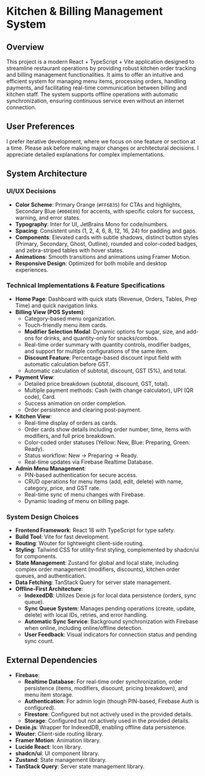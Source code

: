 # Kitchen & Billing Management System

## Overview
This project is a modern React + TypeScript + Vite application designed to streamline restaurant operations by providing robust kitchen order tracking and billing management functionalities. It aims to offer an intuitive and efficient system for managing menu items, processing orders, handling payments, and facilitating real-time communication between billing and kitchen staff. The system supports offline operations with automatic synchronization, ensuring continuous service even without an internet connection.

## User Preferences
I prefer iterative development, where we focus on one feature or section at a time. Please ask before making major changes or architectural decisions. I appreciate detailed explanations for complex implementations.

## System Architecture

### UI/UX Decisions
- **Color Scheme**: Primary Orange (`#FF6B35`) for CTAs and highlights, Secondary Blue (`#004E89`) for accents, with specific colors for success, warning, and error states.
- **Typography**: Inter for UI, JetBrains Mono for code/numbers.
- **Spacing**: Consistent units (1, 2, 4, 6, 8, 12, 16, 24) for padding and gaps.
- **Components**: Elevated cards with subtle shadows, distinct button styles (Primary, Secondary, Ghost, Outline), rounded and color-coded badges, and zebra-striped tables with hover states.
- **Animations**: Smooth transitions and animations using Framer Motion.
- **Responsive Design**: Optimized for both mobile and desktop experiences.

### Technical Implementations & Feature Specifications
- **Home Page**: Dashboard with quick stats (Revenue, Orders, Tables, Prep Time) and quick navigation links.
- **Billing View (POS System)**:
    - Category-based menu organization.
    - Touch-friendly menu item cards.
    - **Modifier Selection Modal**: Dynamic options for sugar, size, and add-ons for drinks, and quantity-only for snacks/combos.
    - Real-time order summary with quantity controls, modifier badges, and support for multiple configurations of the same item.
    - **Discount Feature**: Percentage-based discount input field with automatic calculation before GST.
    - Automatic calculation of subtotal, discount, GST (5%), and total.
- **Payment View**:
    - Detailed price breakdown (subtotal, discount, GST, total).
    - Multiple payment methods: Cash (with change calculator), UPI (QR code), Card.
    - Success animation on order completion.
    - Order persistence and clearing post-payment.
- **Kitchen View**:
    - Real-time display of orders as cards.
    - Order cards show details including order number, time, items with modifiers, and full price breakdown.
    - Color-coded order statuses (Yellow: New, Blue: Preparing, Green: Ready).
    - Status workflow: New → Preparing → Ready.
    - Real-time updates via Firebase Realtime Database.
- **Admin Menu Management**:
    - PIN-based authentication for secure access.
    - CRUD operations for menu items (add, edit, delete) with name, category, price, and GST rate.
    - Real-time sync of menu changes with Firebase.
    - Dynamic loading of menu on billing page.

### System Design Choices
- **Frontend Framework**: React 18 with TypeScript for type safety.
- **Build Tool**: Vite for fast development.
- **Routing**: Wouter for lightweight client-side routing.
- **Styling**: Tailwind CSS for utility-first styling, complemented by shadcn/ui for components.
- **State Management**: Zustand for global and local state, including complex order management (modifiers, discounts), kitchen order queues, and authentication.
- **Data Fetching**: TanStack Query for server state management.
- **Offline-First Architecture**:
    - **IndexedDB**: Utilizes Dexie.js for local data persistence (orders, sync queue).
    - **Sync Queue System**: Manages pending operations (create, update, delete) with local IDs, retries, and error handling.
    - **Automatic Sync Service**: Background synchronization with Firebase when online, including online/offline detection.
    - **User Feedback**: Visual indicators for connection status and pending sync count.

## External Dependencies
- **Firebase**:
    - **Realtime Database**: For real-time order synchronization, order persistence (items, modifiers, discount, pricing breakdown), and menu item storage.
    - **Authentication**: For admin login (though PIN-based, Firebase Auth is configured).
    - **Firestore**: Configured but not actively used in the provided details.
    - **Storage**: Configured but not actively used in the provided details.
- **Dexie.js**: Wrapper for IndexedDB, enabling offline data persistence.
- **Wouter**: Client-side routing library.
- **Framer Motion**: Animation library.
- **Lucide React**: Icon library.
- **shadcn/ui**: UI component library.
- **Zustand**: State management library.
- **TanStack Query**: Server state management library.